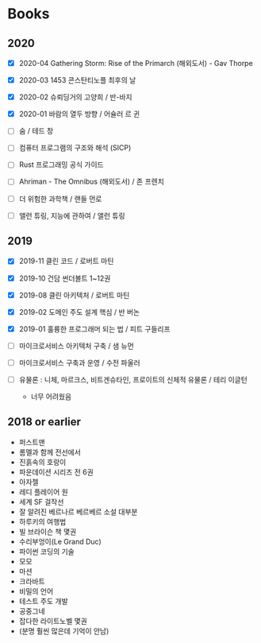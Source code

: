 # Books

## 2020
- [x] 2020-04 Gathering Storm: Rise of the Primarch (해외도서) - Gav Thorpe
- [x] 2020-03 1453 콘스탄티노플 최후의 날
- [x] 2020-02 슈뢰딩거의 고양희 / 반-바지
- [x] 2020-01 바람의 열두 방향 / 어슐러 르 귄 

- [ ] 숨 / 테드 창
- [ ] 컴퓨터 프로그램의 구조와 해석 (SICP)
- [ ] Rust 프로그래밍 공식 가이드
- [ ] Ahriman - The Omnibus (해외도서) / 존 프렌치
- [ ] 더 위험한 과학책 / 랜들 먼로
- [ ] 앨런 튜링, 지능에 관하여 / 앨런 튜링

## 2019

- [x] 2019-11 클린 코드 / 로버트 마틴
- [x] 2019-10 건담 썬더볼트 1~12권 
- [x] 2019-08 클린 아키텍처 / 로버트 마틴
- [x] 2019-02 도메인 주도 설계 핵심 / 반 버논
- [x] 2019-01 훌륭한 프로그래머 되는 법 / 피트 구들리프

- [ ] 마이크로서비스 아키텍처 구축 / 샘 뉴먼
- [ ] 마이크로서비스 구축과 운영 / 수전 파울러
- [ ] 유물론 : 니체, 마르크스, 비트겐슈타인, 프로이트의 신체적 유물론 / 테리 이글턴
    - 너무 어려웠음

## 2018 or earlier

* 퍼스트맨
* 롬멜과 함께 전선에서
* 진흙속의 호랑이
* 파운데이션 시리즈 전 6권
* 아자젤
* 레디 플레이어 원
* 세계 SF 걸작선
* 잘 알려진 베르나르 베르베르 소설 대부분
* 하루키의 여행법
* 빌 브라이슨 책 몇권
* 수리부엉이(Le Grand Duc)
* 파이썬 코딩의 기술
* 모모
* 마션
* 크라바트
* 비밀의 언어
* 테스트 주도 개발
* 공중그네
* 잡다한 라이트노벨 몇권
* (분명 훨씬 많은데 기억이 안남)